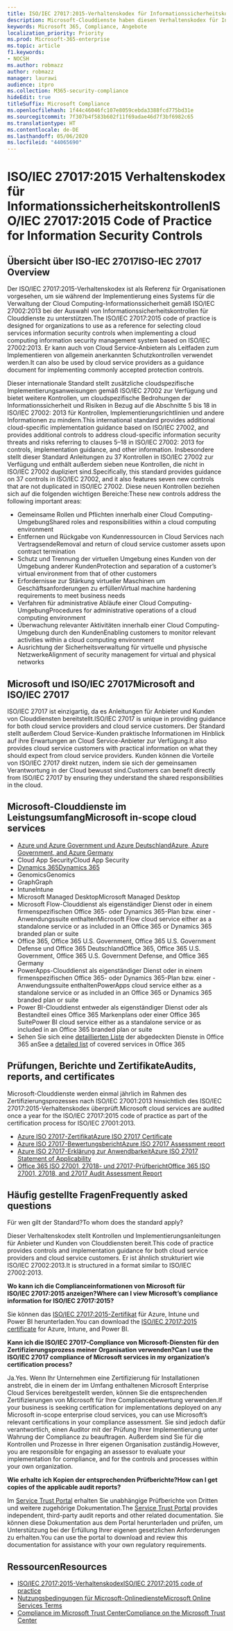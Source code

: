 ```yaml
---
title: ISO/IEC 27017:2015-Verhaltenskodex für Informationssicherheitskontrollen
description: Microsoft-Clouddienste haben diesen Verhaltenskodex für Informationssicherheitskontrollen implementiert.
keywords: Microsoft 365, Compliance, Angebote
localization_priority: Priority
ms.prod: Microsoft-365-enterprise
ms.topic: article
f1.keywords:
- NOCSH
ms.author: robmazz
author: robmazz
manager: laurawi
audience: itpro
ms.collection: M365-security-compliance
hideEdit: true
titleSuffix: Microsoft Compliance
ms.openlocfilehash: 1f44c46046fc107e8059cebda3388fcd775bd31e
ms.sourcegitcommit: 7f307b4f583b602f11f69adae46d7f3bf6982c65
ms.translationtype: HT
ms.contentlocale: de-DE
ms.lasthandoff: 05/06/2020
ms.locfileid: "44065690"
---
```

# <a name="isoiec-270172015-code-of-practice-for-information-security-controls"></a><span data-ttu-id="f1c1e-104">ISO/IEC 27017:2015 Verhaltenskodex für Informationssicherheitskontrollen</span><span class="sxs-lookup"><span data-stu-id="f1c1e-104">ISO/IEC 27017:2015 Code of Practice for Information Security Controls</span></span>

## <a name="iso-iec-27017-overview"></a><span data-ttu-id="f1c1e-105">Übersicht über ISO-IEC 27017</span><span class="sxs-lookup"><span data-stu-id="f1c1e-105">ISO-IEC 27017 Overview</span></span>

<span data-ttu-id="f1c1e-106">Der ISO/IEC 27017:2015-Verhaltenskodex ist als Referenz für Organisationen vorgesehen, um sie während der Implementierung eines Systems für die Verwaltung der Cloud Computing-Informationssicherheit gemäß ISO/IEC 27002:2013 bei der Auswahl von Informationssicherheitskontrollen für Clouddienste zu unterstützen.</span><span class="sxs-lookup"><span data-stu-id="f1c1e-106">The ISO/IEC 27017:2015 code of practice is designed for organizations to use as a reference for selecting cloud services information security controls when implementing a cloud computing information security management system based on ISO/IEC 27002:2013.</span></span> <span data-ttu-id="f1c1e-107">Er kann auch von Cloud Service-Anbietern als Leitfaden zum Implementieren von allgemein anerkannten Schutzkontrollen verwendet werden.</span><span class="sxs-lookup"><span data-stu-id="f1c1e-107">It can also be used by cloud service providers as a guidance document for implementing commonly accepted protection controls.</span></span>

<span data-ttu-id="f1c1e-108">Dieser internationale Standard stellt zusätzliche cloudspezifische Implementierungsanweisungen gemäß ISO/IEC 27002 zur Verfügung und bietet weitere Kontrollen, um cloudspezifische Bedrohungen der Informationssicherheit und Risiken in Bezug auf die Abschnitte 5 bis 18 in ISO/IEC 27002: 2013 für Kontrollen, Implementierungsrichtlinien und andere Informationen zu mindern.</span><span class="sxs-lookup"><span data-stu-id="f1c1e-108">This international standard provides additional cloud-specific implementation guidance based on ISO/IEC 27002, and provides additional controls to address cloud-specific information security threats and risks referring to clauses 5–18 in ISO/IEC 27002: 2013 for controls, implementation guidance, and other information.</span></span> <span data-ttu-id="f1c1e-109">Insbesondere stellt dieser Standard Anleitungen zu 37 Kontrollen in ISO/IEC 27002 zur Verfügung und enthält außerdem sieben neue Kontrollen, die nicht in ISO/IEC 27002 dupliziert sind.</span><span class="sxs-lookup"><span data-stu-id="f1c1e-109">Specifically, this standard provides guidance on 37 controls in ISO/IEC 27002, and it also features seven new controls that are not duplicated in ISO/IEC 27002.</span></span> <span data-ttu-id="f1c1e-110">Diese neuen Kontrollen beziehen sich auf die folgenden wichtigen Bereiche:</span><span class="sxs-lookup"><span data-stu-id="f1c1e-110">These new controls address the following important areas:</span></span>

- <span data-ttu-id="f1c1e-111">Gemeinsame Rollen und Pflichten innerhalb einer Cloud Computing-Umgebung</span><span class="sxs-lookup"><span data-stu-id="f1c1e-111">Shared roles and responsibilities within a cloud computing environment</span></span>
- <span data-ttu-id="f1c1e-112">Entfernen und Rückgabe von Kundenressourcen in Cloud Services nach Vertragsende</span><span class="sxs-lookup"><span data-stu-id="f1c1e-112">Removal and return of cloud service customer assets upon contract termination</span></span>
- <span data-ttu-id="f1c1e-113">Schutz und Trennung der virtuellen Umgebung eines Kunden von der Umgebung anderer Kunden</span><span class="sxs-lookup"><span data-stu-id="f1c1e-113">Protection and separation of a customer’s virtual environment from that of other customers</span></span>
- <span data-ttu-id="f1c1e-114">Erfordernisse zur Stärkung virtueller Maschinen um Geschäftsanforderungen zu erfüllen</span><span class="sxs-lookup"><span data-stu-id="f1c1e-114">Virtual machine hardening requirements to meet business needs</span></span>
- <span data-ttu-id="f1c1e-115">Verfahren für administrative Abläufe einer Cloud Computing-Umgebung</span><span class="sxs-lookup"><span data-stu-id="f1c1e-115">Procedures for administrative operations of a cloud computing environment</span></span>
- <span data-ttu-id="f1c1e-116">Überwachung relevanter Aktivitäten innerhalb einer Cloud Computing-Umgebung durch den Kunden</span><span class="sxs-lookup"><span data-stu-id="f1c1e-116">Enabling customers to monitor relevant activities within a cloud computing environment</span></span>
- <span data-ttu-id="f1c1e-117">Ausrichtung der Sicherheitsverwaltung für virtuelle und physische Netzwerke</span><span class="sxs-lookup"><span data-stu-id="f1c1e-117">Alignment of security management for virtual and physical networks</span></span>

## <a name="microsoft-and-isoiec-27017"></a><span data-ttu-id="f1c1e-118">Microsoft und ISO/IEC 27017</span><span class="sxs-lookup"><span data-stu-id="f1c1e-118">Microsoft and ISO/IEC 27017</span></span>

<span data-ttu-id="f1c1e-119">ISO/IEC 27017 ist einzigartig, da es Anleitungen für Anbieter und Kunden von Clouddiensten bereitstellt.</span><span class="sxs-lookup"><span data-stu-id="f1c1e-119">ISO/IEC 27017 is unique in providing guidance for both cloud service providers and cloud service customers.</span></span> <span data-ttu-id="f1c1e-120">Der Standard stellt außerdem Cloud Service-Kunden praktische Informationen im Hinblick auf ihre Erwartungen an Cloud Service-Anbieter zur Verfügung.</span><span class="sxs-lookup"><span data-stu-id="f1c1e-120">It also provides cloud service customers with practical information on what they should expect from cloud service providers.</span></span> <span data-ttu-id="f1c1e-121">Kunden können die Vorteile von ISO/IEC 27017 direkt nutzen, indem sie sich der gemeinsamen Verantwortung in der Cloud bewusst sind.</span><span class="sxs-lookup"><span data-stu-id="f1c1e-121">Customers can benefit directly from ISO/IEC 27017 by ensuring they understand the shared responsibilities in the cloud.</span></span>

## <a name="microsoft-in-scope-cloud-services"></a><span data-ttu-id="f1c1e-122">Microsoft-Clouddienste im Leistungsumfang</span><span class="sxs-lookup"><span data-stu-id="f1c1e-122">Microsoft in-scope cloud services</span></span>

- [<span data-ttu-id="f1c1e-123">Azure und Azure Government und Azure Deutschland</span><span class="sxs-lookup"><span data-stu-id="f1c1e-123">Azure, Azure Government, and Azure Germany</span></span>](https://aka.ms/AzureCompliance)
- <span data-ttu-id="f1c1e-124">Cloud App Security</span><span class="sxs-lookup"><span data-stu-id="f1c1e-124">Cloud App Security</span></span>
- [<span data-ttu-id="f1c1e-125">Dynamics 365</span><span class="sxs-lookup"><span data-stu-id="f1c1e-125">Dynamics 365</span></span>](https://aka.ms/d365-compliance-list)
- <span data-ttu-id="f1c1e-126">Genomics</span><span class="sxs-lookup"><span data-stu-id="f1c1e-126">Genomics</span></span>
- <span data-ttu-id="f1c1e-127">Graph</span><span class="sxs-lookup"><span data-stu-id="f1c1e-127">Graph</span></span>
- <span data-ttu-id="f1c1e-128">Intune</span><span class="sxs-lookup"><span data-stu-id="f1c1e-128">Intune</span></span>
- <span data-ttu-id="f1c1e-129">Microsoft Managed Desktop</span><span class="sxs-lookup"><span data-stu-id="f1c1e-129">Microsoft Managed Desktop</span></span>
- <span data-ttu-id="f1c1e-130">Microsoft Flow-Clouddienst als eigenständiger Dienst oder in einem firmenspezifischen Office 365- oder Dynamics 365-Plan bzw. einer -Anwendungssuite enthalten</span><span class="sxs-lookup"><span data-stu-id="f1c1e-130">Microsoft Flow cloud service either as a standalone service or as included in an Office 365 or Dynamics 365 branded plan or suite</span></span>
- <span data-ttu-id="f1c1e-131">Office 365, Office 365 U.S. Government, Office 365 U.S. Government Defense und Office 365 Deutschland</span><span class="sxs-lookup"><span data-stu-id="f1c1e-131">Office 365, Office 365 U.S. Government, Office 365 U.S. Government Defense, and Office 365 Germany</span></span>
- <span data-ttu-id="f1c1e-132">PowerApps-Clouddienst als eigenständiger Dienst oder in einem firmenspezifischen Office 365- oder Dynamics 365-Plan bzw. einer -Anwendungssuite enthalten</span><span class="sxs-lookup"><span data-stu-id="f1c1e-132">PowerApps cloud service either as a standalone service or as included in an Office 365 or Dynamics 365 branded plan or suite</span></span>
- <span data-ttu-id="f1c1e-133">Power BI-Clouddienst entweder als eigenständiger Dienst oder als Bestandteil eines Office 365 Markenplans oder einer Office 365 Suite</span><span class="sxs-lookup"><span data-stu-id="f1c1e-133">Power BI cloud service either as a standalone service or as included in an Office 365 branded plan or suite</span></span>
- <span data-ttu-id="f1c1e-134">Sehen Sie sich eine [detaillierten Liste](https://go.microsoft.com/fwlink/p/?linkid=2077751) der abgedeckten Dienste in Office 365 an</span><span class="sxs-lookup"><span data-stu-id="f1c1e-134">See a [detailed list](https://go.microsoft.com/fwlink/p/?linkid=2077751) of covered services in Office 365</span></span>

## <a name="audits-reports-and-certificates"></a><span data-ttu-id="f1c1e-135">Prüfungen, Berichte und Zertifikate</span><span class="sxs-lookup"><span data-stu-id="f1c1e-135">Audits, reports, and certificates</span></span>

<span data-ttu-id="f1c1e-136">Microsoft-Clouddienste werden einmal jährlich im Rahmen des Zertifizierungsprozesses nach ISO/IEC 27001:2013 hinsichtlich des ISO/IEC 27017:2015-Verhaltenskodex überprüft.</span><span class="sxs-lookup"><span data-stu-id="f1c1e-136">Microsoft cloud services are audited once a year for the ISO/IEC 27017:2015 code of practice as part of the certification process for ISO/IEC 27001:2013.</span></span>

- [<span data-ttu-id="f1c1e-137">Azure ISO 27017-Zertifikat</span><span class="sxs-lookup"><span data-stu-id="f1c1e-137">Azure ISO 27017 Certificate</span></span>](https://go.microsoft.com/fwlink/p/?linkid=2078005)
- [<span data-ttu-id="f1c1e-138">Azure ISO 27017-Bewertungsbericht</span><span class="sxs-lookup"><span data-stu-id="f1c1e-138">Azure ISO 27017 Assessment report</span></span>](https://go.microsoft.com/fwlink/p/?linkid=2078010)
- [<span data-ttu-id="f1c1e-139">Azure ISO 27017-Erklärung zur Anwendbarkeit</span><span class="sxs-lookup"><span data-stu-id="f1c1e-139">Azure ISO 27017 Statement of Applicability</span></span>](https://aka.ms/azureiso27017StatementofApplicability)
- [<span data-ttu-id="f1c1e-140">Office 365 ISO 27001, 27018- und 27017-Prüfbericht</span><span class="sxs-lookup"><span data-stu-id="f1c1e-140">Office 365 ISO 27001, 27018, and 27017 Audit Assessment Report</span></span>](https://aka.ms/o365isoreport)

## <a name="frequently-asked-questions"></a><span data-ttu-id="f1c1e-141">Häufig gestellte Fragen</span><span class="sxs-lookup"><span data-stu-id="f1c1e-141">Frequently asked questions</span></span>

<span data-ttu-id="f1c1e-142">Für wen gilt der Standard?</span><span class="sxs-lookup"><span data-stu-id="f1c1e-142">To whom does the standard apply?</span></span>

<span data-ttu-id="f1c1e-143">Dieser Verhaltenskodex stellt Kontrollen und Implementierungsanleitungen für Anbieter und Kunden von Clouddiensten bereit.</span><span class="sxs-lookup"><span data-stu-id="f1c1e-143">This code of practice provides controls and implementation guidance for both cloud service providers and cloud service customers.</span></span> <span data-ttu-id="f1c1e-144">Er ist ähnlich strukturiert wie ISO/IEC 27002:2013.</span><span class="sxs-lookup"><span data-stu-id="f1c1e-144">It is structured in a format similar to ISO/IEC 27002:2013.</span></span>

<span data-ttu-id="f1c1e-145">**Wo kann ich die Complianceinformationen von Microsoft für ISO/IEC 27017:2015 anzeigen?**</span><span class="sxs-lookup"><span data-stu-id="f1c1e-145">**Where can I view Microsoft’s compliance information for ISO/IEC 27017:2015?**</span></span>

<span data-ttu-id="f1c1e-146">Sie können das [ISO/IEC 27017:2015-Zertifikat](https://aka.ms/azureiso27017) für Azure, Intune und Power BI herunterladen.</span><span class="sxs-lookup"><span data-stu-id="f1c1e-146">You can download the [ISO/IEC 27017:2015 certificate](https://aka.ms/azureiso27017) for Azure, Intune, and Power BI.</span></span>

<span data-ttu-id="f1c1e-147">**Kann ich die ISO/IEC 27017-Compliance von Microsoft-Diensten für den Zertifizierungsprozess meiner Organisation verwenden?**</span><span class="sxs-lookup"><span data-stu-id="f1c1e-147">**Can I use the ISO/IEC 27017 compliance of Microsoft services in my organization’s certification process?**</span></span>

<span data-ttu-id="f1c1e-148">Ja.</span><span class="sxs-lookup"><span data-stu-id="f1c1e-148">Yes.</span></span> <span data-ttu-id="f1c1e-149">Wenn Ihr Unternehmen eine Zertifizierung für Installationen anstrebt, die in einem der im Umfang enthaltenen Microsoft Enterprise Cloud Services bereitgestellt werden, können Sie die entsprechenden Zertifizierungen von Microsoft für Ihre Compliancebewertung verwenden.</span><span class="sxs-lookup"><span data-stu-id="f1c1e-149">If your business is seeking certification for implementations deployed on any Microsoft in-scope enterprise cloud services, you can use Microsoft’s relevant certifications in your compliance assessment.</span></span> <span data-ttu-id="f1c1e-150">Sie sind jedoch dafür verantwortlich, einen Auditor mit der Prüfung Ihrer Implementierung unter Wahrung der Compliance zu beauftragen. Außerdem sind Sie für die Kontrollen und Prozesse in Ihrer eigenen Organisation zuständig.</span><span class="sxs-lookup"><span data-stu-id="f1c1e-150">However, you are responsible for engaging an assessor to evaluate your implementation for compliance, and for the controls and processes within your own organization.</span></span>

<span data-ttu-id="f1c1e-151">**Wie erhalte ich Kopien der entsprechenden Prüfberichte?**</span><span class="sxs-lookup"><span data-stu-id="f1c1e-151">**How can I get copies of the applicable audit reports?**</span></span>

<span data-ttu-id="f1c1e-152">Im [Service Trust Portal](https://aka.ms/stphelp) erhalten Sie unabhängige Prüfberichte von Dritten und weitere zugehörige Dokumentation.</span><span class="sxs-lookup"><span data-stu-id="f1c1e-152">The [Service Trust Portal](https://aka.ms/stphelp) provides independent, third-party audit reports and other related documentation.</span></span> <span data-ttu-id="f1c1e-153">Sie können diese Dokumentation aus dem Portal herunterladen und prüfen, um Unterstützung bei der Erfüllung Ihrer eigenen gesetzlichen Anforderungen zu erhalten.</span><span class="sxs-lookup"><span data-stu-id="f1c1e-153">You can use the portal to download and review this documentation for assistance with your own regulatory requirements.</span></span>

## <a name="resources"></a><span data-ttu-id="f1c1e-154">Ressourcen</span><span class="sxs-lookup"><span data-stu-id="f1c1e-154">Resources</span></span>

- [<span data-ttu-id="f1c1e-155">ISO/IEC 27017:2015-Verhaltenskodex</span><span class="sxs-lookup"><span data-stu-id="f1c1e-155">ISO/IEC 27017:2015 code of practice</span></span>](https://www.iso.org/iso/iso_catalogue/catalogue_tc/catalogue_detail.htm?csnumber=43757)
- [<span data-ttu-id="f1c1e-156">Nutzungsbedingungen für Microsoft-Onlinedienste</span><span class="sxs-lookup"><span data-stu-id="f1c1e-156">Microsoft Online Services Terms</span></span>](https://aka.ms/Online-Services-Terms)
- [<span data-ttu-id="f1c1e-157">Compliance im Microsoft Trust Center</span><span class="sxs-lookup"><span data-stu-id="f1c1e-157">Compliance on the Microsoft Trust Center</span></span>](https://www.microsoft.com/trust-center/compliance/compliance-overview)
